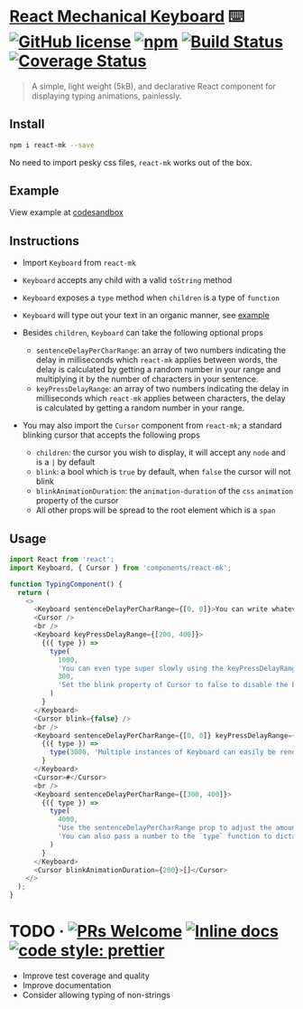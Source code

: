 # [React Mechanical Keyboard](https://github.com/typekev/react-mk) ⌨️ [![GitHub license](https://img.shields.io/badge/license-MIT-blue.svg)](https://github.com/typekev/react-mk/blob/master/LICENSE) [![npm](https://img.shields.io/npm/v/react-mk)](https://www.npmjs.com/package/react-mk) [![Build Status](https://travis-ci.com/typekev/react-mk.svg?branch=master)](https://travis-ci.com/typekev/react-mk) [![Coverage Status](https://coveralls.io/repos/github/typekev/react-mk/badge.svg?branch=master)](https://coveralls.io/github/typekev/react-mk?branch=master)

> A simple, light weight (5kB), and declarative React component for displaying typing animations, painlessly.

## Install

```sh
npm i react-mk --save
```

No need to import pesky css files, `react-mk` works out of the box.

## Example

View example at [codesandbox](https://codesandbox.io/embed/react-mk-u6851)

## Instructions

- Import `Keyboard` from `react-mk`
- `Keyboard` accepts any child with a valid `toString` method
- `Keyboard` exposes a `type` method when `children` is a type of `function`
- `Keyboard` will type out your text in an organic manner, see [example](#example)
- Besides `children`, `Keyboard` can take the following optional props

  - `sentenceDelayPerCharRange`: an array of two numbers indicating the delay in milliseconds which `react-mk` applies between words, the delay is calculated by getting a random number in your range and multiplying it by the number of characters in your sentence.
  - `keyPressDelayRange`: an array of two numbers indicating the delay in milliseconds which `react-mk` applies between characters, the delay is calculated by getting a random number in your range.

- You may also import the `Cursor` component from `react-mk`; a standard blinking cursor that accepts the following props

  - `children`: the cursor you wish to display, it will accept any `node` and is a `|` by default
  - `blink`: a bool which is `true` by default, when `false` the cursor will not blink
  - `blinkAnimationDuration`: the `animation-duration` of the `css` `animation` property of the cursor
  - All other props will be spread to the root element which is a `span`

## Usage

```js
import React from 'react';
import Keyboard, { Cursor } from 'components/react-mk';

function TypingComponent() {
  return (
    <>
      <Keyboard sentenceDelayPerCharRange={[0, 0]}>You can write whatever you like here</Keyboard>
      <Cursor />
      <br />
      <Keyboard keyPressDelayRange={[200, 400]}>
        {({ type }) =>
          type(
            1000,
            'You can even type super slowly using the keyPressDelayRange prop',
            300,
            'Set the blink property of Cursor to false to disable the blinking animation --> ',
          )
        }
      </Keyboard>
      <Cursor blink={false} />
      <br />
      <Keyboard sentenceDelayPerCharRange={[0, 0]} keyPressDelayRange={[50, 70]}>
        {({ type }) =>
          type(3000, 'Multiple instances of Keyboard can easily be rendered at the same time')
        }
      </Keyboard>
      <Cursor>#</Cursor>
      <br />
      <Keyboard sentenceDelayPerCharRange={[300, 400]}>
        {({ type }) =>
          type(
            4000,
            "Use the sentenceDelayPerCharRange prop to adjust the amount of time that your sentences should be visible (It'll be a while before the next sentance appears)",
            'You can also pass a number to the `type` function to dictate the time between deleting the previous sentance and writting the next sentence',
          )
        }
      </Keyboard>
      <Cursor blinkAnimationDuration={200}>[]</Cursor>
    </>
  );
}
```

# TODO &middot; [![PRs Welcome](https://img.shields.io/badge/PRs-welcome-brightgreen.svg)](https://github.com/typekev/react-mk/pulls) [![Inline docs](http://inch-ci.org/github/typekev/react-mk.svg?branch=master)](http://inch-ci.org/github/typekev/react-mk) [![code style: prettier](https://img.shields.io/badge/code_style-prettier-ff69b4.svg)](https://github.com/prettier/prettier)

- Improve test coverage and quality
- Improve documentation
- Consider allowing typing of non-strings
